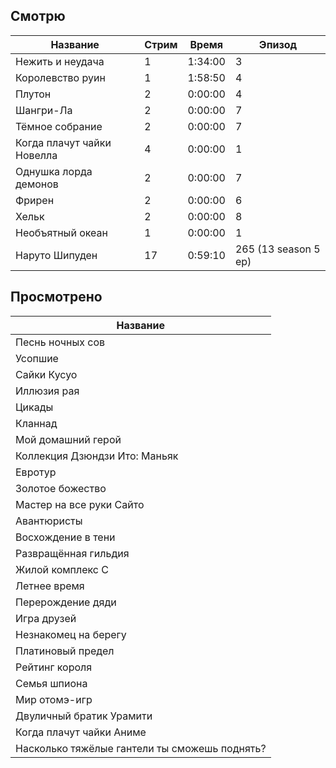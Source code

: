 ## Смотрю
| Название | Стрим | Время | Эпизод |
|----------|-------|-------|--------|
| Нежить и неудача | 1 | 1:34:00 | 3 |
| Королевство руин | 1 | 1:58:50 | 4 |
| Плутон | 2 | 0:00:00 | 4 |
| Шангри-Ла | 2 | 0:00:00 | 7 |
| Тёмное собрание | 2 | 0:00:00 | 7 |
| Когда плачут чайки Новелла | 4 | 0:00:00 | 1 |
| Однушка лорда демонов | 2 | 0:00:00 | 7 |
| Фрирен | 2 | 0:00:00 | 6 |
| Хельк | 2 | 0:00:00 | 8 |
| Необъятный океан | 1 | 0:00:00 | 1 |
| Наруто Шипуден | 17 | 0:59:10 | 265  (13 season 5 ep) |

## Просмотрено
| Название |
|----------|
| Песнь ночных сов |
| Усопшие |
| Сайки Кусуо |
| Иллюзия рая |
| Цикады |
| Кланнад |
| Мой домашний герой |
| Коллекция Дзюндзи Ито: Маньяк |
| Евротур |
| Золотое божество |
| Мастер на все руки Сайто |
| Авантюристы |
| Восхождение в тени |
| Развращённая гильдия |
| Жилой комплекс С |
| Летнее время |
| Перерождение дяди |
| Игра друзей |
| Незнакомец на берегу |
| Платиновый предел |
| Рейтинг короля |
| Семья шпиона |
| Мир отомэ-игр |
| Двуличный братик Урамити |
| Когда плачут чайки Аниме |
| Насколько тяжёлые гантели ты сможешь поднять? |